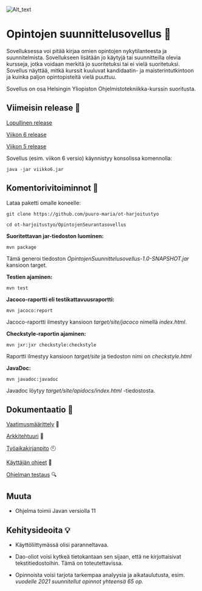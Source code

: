 ![Alt_text](https://media.giphy.com/media/HPF6ivflFs7U4/giphy.gif)
# Opintojen suunnittelusovellus :green_book:

Sovelluksessa voi pitää kirjaa omien opintojen nykytilanteesta ja suunnitelmista. Sovellukseen lisätään jo käytyjä tai suunnitteilla olevia kursseja, jotka voidaan merkitä jo suoritetuksi tai ei vielä suoritetuksi. Sovellus näyttää, mitkä kurssit kuuluvat kandidaatin- ja maisterintutkintoon ja kuinka paljon opintopisteitä vielä puuttuu.

Sovellus on osa Helsingin Yliopiston Ohjelmistotekniikka-kurssin suoritusta.

## Viimeisin release :loudspeaker:

[Lopullinen release](https://github.com/puuro-maria/ot-harjoitustyo/releases/tag/Sovellus)

[Viikon 6 release](https://github.com/puuro-maria/ot-harjoitustyo/releases/tag/viikko6)

[Viikon 5 release](https://github.com/puuro-maria/ot-harjoitustyo/releases/tag/viikko5)

Sovellus (esim. viikon 6 versio) käynnistyy konsolissa komennolla:

```
java -jar viikko6.jar
```

## Komentorivitoiminnot :robot:

Lataa paketti omalle koneelle: 
```
git clone https://github.com/puuro-maria/ot-harjoitustyo

cd ot-harjoitustyo/OpintojenSeurantasovellus
```

**Suoritettavan jar-tiedoston luominen:**
```
mvn package
```
Tämä generoi tiedoston *OpintojenSuunnittelusovellus-1.0-SNAPSHOT.jar* kansioon target.

**Testien ajaminen:**
```
mvn test
```

**Jacoco-raportti eli testikattavuusraportti:**
```
mvn jacoco:report
```
Jacoco-raportti ilmestyy kansioon *target/site/jacoco* nimellä *index.html*.

**Checkstyle-raportin ajaminen:**
```
mvn jxr:jxr checkstyle:checkstyle
```
Raportti ilmestyy kansioon *target/site* ja tiedoston nimi on *checkstyle.html*

**JavaDoc:**
```
mvn javadoc:javadoc
```
Javadoc löytyy *target/site/apidocs/index.html* -tiedostosta.

## Dokumentaatio :page_with_curl:

[Vaatimusmäärittely](https://github.com/puuro-maria/ot-harjoitustyo/blob/master/dokumentointi/vaatimusmaarittely.md) :pencil:

[Arkkitehtuuri](https://github.com/puuro-maria/ot-harjoitustyo/blob/master/dokumentointi/arkkitehtuuri.md) :triangular_ruler:

[Työaikakirjanpito](https://github.com/puuro-maria/ot-harjoitustyo/blob/master/dokumentointi/tyoaikakirjanpito.md) :clock10:

[Käyttäjän ohjeet](https://github.com/puuro-maria/ot-harjoitustyo/blob/master/dokumentointi/kayttoohjeet.md) :woman:

[Ohjelman testaus](https://github.com/puuro-maria/ot-harjoitustyo/blob/master/dokumentointi/testaus.md) :mag:

## Muuta

- Ohjelma toimii Javan versiolla 11

## Kehitysideoita :bulb:

- Käyttöliittymässä olisi paranneltavaa.

- Dao-oliot voisi kytkeä tietokantaan sen sijaan, että ne kirjottaisivat tekstitiedostoihin. Tämä on toteutettavissa.

- Opinnoista voisi tarjota tarkempaa analyysia ja aikataulutusta, esim. *vuodelle 2021 suunnitellut opinnot yhteensä 65 op.*

